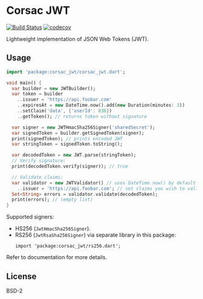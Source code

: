 # Corsac JWT

[![Build Status](https://travis-ci.org/corsac-dart/jwt.svg?branch=master)](https://travis-ci.org/corsac-dart/jwt)
[![codecov](https://codecov.io/gh/corsac-dart/jwt/branch/master/graph/badge.svg)](https://codecov.io/gh/corsac-dart/jwt)


Lightweight implementation of JSON Web Tokens (JWT).

## Usage

```dart
import 'package:corsac_jwt/corsac_jwt.dart';

void main() {
  var builder = new JWTBuilder();
  var token = builder
    ..issuer = 'https://api.foobar.com'
    ..expiresAt = new DateTime.now().add(new Duration(minutes: 3))
    ..setClaim('data', {'userId': 836})
    ..getToken(); // returns token without signature

  var signer = new JWTHmacSha256Signer('sharedSecret');
  var signedToken = builder.getSignedToken(signer);
  print(signedToken); // prints encoded JWT
  var stringToken = signedToken.toString();

  var decodedToken = new JWT.parse(stringToken);
  // Verify signature:
  print(decodedToken.verify(signer)); // true

  // Validate claims:
  var validator = new JWTValidator() // uses DateTime.now() by default
    ..issuer = 'https://api.foobar.com'; // set claims you wish to validate
  Set<String> errors = validator.validate(decodedToken);
  print(errors); // (empty list)
}
```

Supported signers:

* HS256 (`JwtHmacSha256Signer`).
* RS256 (`JwtRsaSha256Signer`) via separate library in this package:
  ```
  import 'package:corsac_jwt/rs256.dart';
  ```

Refer to documentation for more details.

## License

BSD-2
